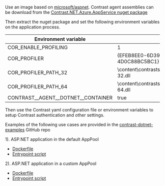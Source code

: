 <!--
title: "Installing Contrast .NET Framework agent in Docker"
description: "Guide to installing .NET Agent on Docker for Windows containers using the Nuget package"
tags: "installation configuration .Net Docker site nuget visualstudio"
-->

Use an image based on [microsoft/aspnet](https://hub.docker.com/_/microsoft-dotnet-framework-aspnet).  Contrast agent assemblies can be download from the [Contrast.NET.Azure.AppService nuget package](https://www.nuget.org/api/v2/package/Contrast.NET.Azure.AppService)

Then extract the nuget package and set the following environment variables on the application process.

| Environment variable       | Value                       |
| -------------------------- | --------------------------- |
| COR_ENABLE_PROFILING       | 1                           |
| COR_PROFILER               | {EFEB8EE0-6D39-4347-A5FE-4D0C88BC5BC1}   |
| COR_PROFILER_PATH_32       | <Unzipped nuget package path>\content\contrastsecurity\ContrastProfiler-32.dll   |
| COR_PROFILER_PATH_64       | <Unzipped nuget package path>\content\contrastsecurity\ContrastProfiler-64.dll   |
| CONTRAST\_\_AGENT\_\_DOTNET\_\_CONTAINER   | true                        |

Then use the Contrast yaml configuration file or environment variables to setup Contrast authentication and other settings.

Examples of the following use cases are provided in the [contrast-dotnet-examples](https://github.com/Contrast-Security-OSS/contrast-dotnet-examples) GitHub repo

1). ASP.NET application in the default AppPool
* [Dockerfile](https://github.com/Contrast-Security-OSS/contrast-dotnet-examples/blob/master/docker/netframework/Dockerfile-DefaultAppPool)
* [Entrypoint script](https://github.com/Contrast-Security-OSS/contrast-dotnet-examples/blob/master/docker/netframework/shared/startDefaultAppPool.ps1)

2). ASP.NET application in a custom AppPool
* [Dockerfile](https://github.com/Contrast-Security-OSS/contrast-dotnet-examples/blob/master/docker/netframework/Dockerfile-CustomAppPool)
* [Entrypoint script](https://github.com/Contrast-Security-OSS/contrast-dotnet-examples/blob/master/docker/netframework/shared/startCustomAppPool.ps1)
